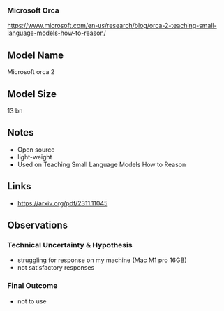 ### Microsoft Orca

https://www.microsoft.com/en-us/research/blog/orca-2-teaching-small-language-models-how-to-reason/

## Model Name 

Microsoft orca 2

## Model Size

13 bn

## Notes

- Open source
- light-weight
- Used on Teaching Small Language Models How to Reason

## Links

- https://arxiv.org/pdf/2311.11045

## Observations

### Technical Uncertainty & Hypothesis

- struggling for response on my machine (Mac M1 pro 16GB)
- not satisfactory responses

### Final Outcome

- not to use

